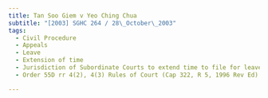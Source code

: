```yaml
---
title: Tan Soo Giem v Yeo Ching Chua 
subtitle: "[2003] SGHC 264 / 28\_October\_2003"
tags:
  - Civil Procedure
  - Appeals
  - Leave
  - Extension of time
  - Jurisdiction of Subordinate Courts to extend time to file for leave to appeal
  - Order 55D rr 4(2), 4(3) Rules of Court (Cap 322, R 5, 1996 Rev Ed)

---
```


